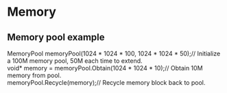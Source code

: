 # Memory
## Memory pool example
MemoryPool memoryPool(1024 * 1024 * 100, 1024 * 1024 * 50);// Initialize a 100M memory pool, 50M each time to extend.  
void* memory = memoryPool.Obtain(1024 * 1024 * 10);// Obtain 10M memory from pool.  
memoryPool.Recycle(memory);// Recycle memory block back to pool.